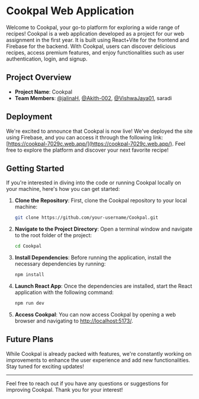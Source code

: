 # Cookpal Web Application

Welcome to Cookpal, your go-to platform for exploring a wide range of recipes! Cookpal is a web application developed as a project for our web assignment in the first year. It is built using React+Vite for the frontend and Firebase for the backend. With Cookpal, users can discover delicious recipes, access premium features, and enjoy functionalities such as user authentication, login, and signup.

## Project Overview

- **Project Name**: Cookpal
- **Team Members**: [@jalinaH](https://github.com/JalinaH), [@Akith-002](https://github.com/Akith-002),
[@VishwaJaya01](https://github.com/VishwaJaya01), saradi

## Deployment

We're excited to announce that Cookpal is now live! We've deployed the site using Firebase, and you can access it through the following link: [https://cookpal-7029c.web.app/](https://cookpal-7029c.web.app/). Feel free to explore the platform and discover your next favorite recipe!

## Getting Started

If you're interested in diving into the code or running Cookpal locally on your machine, here's how you can get started:

1. **Clone the Repository**: 
    First, clone the Cookpal repository to your local machine:
    ```bash
    git clone https://github.com/your-username/Cookpal.git
    ```

2. **Navigate to the Project Directory**: 
    Open a terminal window and navigate to the root folder of the project:
    ```bash
    cd Cookpal
    ```

3. **Install Dependencies**: 
    Before running the application, install the necessary dependencies by running:
    ```bash
    npm install
    ```

4. **Launch React App**: 
    Once the dependencies are installed, start the React application with the following command:
    ```bash
    npm run dev
    ```

5. **Access Cookpal**: 
    You can now access Cookpal by opening a web browser and navigating to [http://localhost:5173/](http://localhost:5173/).

## Future Plans

While Cookpal is already packed with features, we're constantly working on improvements to enhance the user experience and add new functionalities. Stay tuned for exciting updates!

---

Feel free to reach out if you have any questions or suggestions for improving Cookpal. Thank you for your interest!
